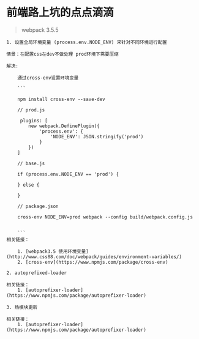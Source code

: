 
# 前端路上坑的点点滴滴

> webpack 3.5.5

	1. 设置全局环境变量 (process.env.NODE_ENV) 来针对不同环境进行配置

	情景：在配置css在dev不做处理 prod环境下需要压缩

	解决:

		通过cross-env设置环境变量

		```
		
		npm install cross-env --save-dev

		// prod.js

		 plugins: [
            new webpack.DefinePlugin({
                'process.env': {
                    'NODE_ENV': JSON.stringify('prod')
                }
            })
        ]

        // base.js

        if (process.env.NODE_ENV == 'prod') {

    	} else {

    	}

        // package.json

        cross-env NODE_ENV=prod webpack --config build/webpack.config.js


		```
	相关链接：

		1. [webpack3.5 使用环境变量](http://www.css88.com/doc/webpack/guides/environment-variables/)
		2. [cross-env](https://www.npmjs.com/package/cross-env)

	2. autoprefixed-loader 

	相关链接：
		1. [autoprefixer-loader](https://www.npmjs.com/package/autoprefixer-loader)

	3. 热模块更新

	相关链接：
		1. [autoprefixer-loader](https://www.npmjs.com/package/autoprefixer-loader)